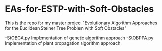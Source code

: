 # EAs-for-ESTP-with-Soft-Obstacles
This is the repo for my master project "Evolutionary Algorithm Approaches for the Euclidean Steiner Tree Problem with Soft Obstacles"

-StOBGA.py
Implementation of genetic algorithm approach
-StOBPPA.py
Implementation of plant propagation algorithm approach
